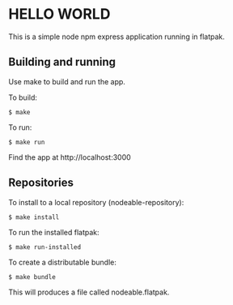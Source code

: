 # HELLO WORLD

This is a simple node npm express application running in flatpak.

## Building and running

Use make to build and run the app.

To build:
```
$ make
```

To run:
```
$ make run
```
Find the app at http://localhost:3000

## Repositories

To install to a local repository (nodeable-repository):
```
$ make install
```

To run the installed flatpak:
```
$ make run-installed
```

To create a distributable bundle:
```
$ make bundle
```
This will produces a file called nodeable.flatpak.


